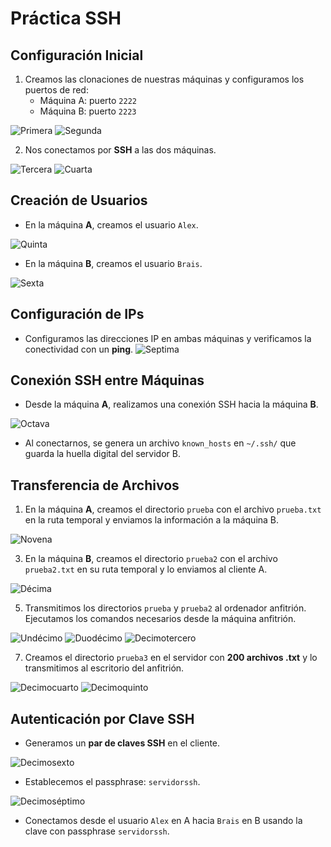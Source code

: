 # Práctica SSH

## Configuración Inicial

1. Creamos las clonaciones de nuestras máquinas y configuramos los puertos de red:
   - Máquina A: puerto `2222`
   - Máquina B: puerto `2223`

![Primera](imagenes/1.png)
![Segunda](imagenes/2.png)

2. Nos conectamos por **SSH** a las dos máquinas.
   
![Tercera](imagenes/3.png)
![Cuarta](imagenes/4.png)

## Creación de Usuarios

- En la máquina **A**, creamos el usuario `Alex`.
  
![Quinta](imagenes/5.png)

- En la máquina **B**, creamos el usuario `Brais`.
  
![Sexta](imagenes/6.png)

## Configuración de IPs

- Configuramos las direcciones IP en ambas máquinas y verificamos la conectividad con un **ping**.
![Septima](imagenes/7.png)

## Conexión SSH entre Máquinas

- Desde la máquina **A**, realizamos una conexión SSH hacia la máquina **B**.

![Octava](imagenes/8.png)

- Al conectarnos, se genera un archivo `known_hosts` en `~/.ssh/` que guarda la huella digital del servidor B.

## Transferencia de Archivos

1. En la máquina **A**, creamos el directorio `prueba` con el archivo `prueba.txt` en la ruta temporal y enviamos la información a la máquina B.

![Novena](imagenes/9.png)

3. En la máquina **B**, creamos el directorio `prueba2` con el archivo `prueba2.txt` en su ruta temporal y lo enviamos al cliente A.

![Décima](imagenes/10.png)

5. Transmitimos los directorios `prueba` y `prueba2` al ordenador anfitrión. Ejecutamos los comandos necesarios desde la máquina anfitrión.

![Undécimo](imagenes/11.png)
![Duodécimo](imagenes/12.png)
![Decimotercero](imagenes/13.png)

7. Creamos el directorio `prueba3` en el servidor con **200 archivos .txt** y lo transmitimos al escritorio del anfitrión.

![Decimocuarto](imagenes/14.png)
![Decimoquinto](imagenes/15.png)


## Autenticación por Clave SSH

- Generamos un **par de claves SSH** en el cliente.

![Decimosexto](imagenes/16.png)

- Establecemos el passphrase: `servidorssh`.

![Decimoséptimo](imagenes/17.png)

- Conectamos desde el usuario `Alex` en A hacia `Brais` en B usando la clave con passphrase `servidorssh`.

